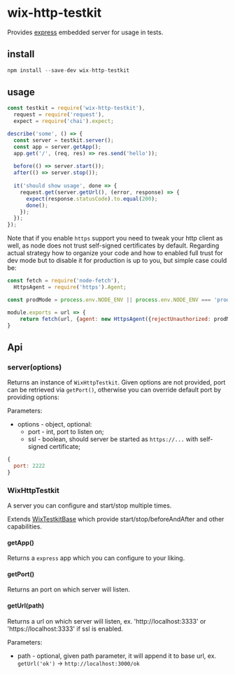 # wix-http-testkit

Provides [express](http://expressjs.com/) embedded server for usage in tests.

## install

```js
npm install --save-dev wix-http-testkit
```

## usage

```js
const testkit = require('wix-http-testkit'),
  request = require('request'),
  expect = require('chai').expect;

describe('some', () => {
  const server = testkit.server();
  const app = server.getApp();
  app.get('/', (req, res) => res.send('hello'));
  
  before(() => server.start());
  after(() => server.stop());
  
  it('should show usage', done => {
    request.get(server.getUrl(), (error, response) => {
      expect(response.statusCode).to.equal(200);
      done();
    });
  });
});
```

Note that if you enable `https` support you need to tweak your http client as well, as node does not trust self-signed certificates by default. Regarding actual strategy how to organize your code and how to enabled full trust for dev mode but to disable it for production is up to you, but simple case could be:

```js
const fetch = require('node-fetch'),
  HttpsAgent = require('https').Agent;

const prodMode = process.env.NODE_ENV || process.env.NODE_ENV === 'production';

module.exports = url => {
    return fetch(url, {agent: new HttpsAgent({rejectUnauthorized: prodMode})})
}
```


## Api

### server(options)
Returns an instance of `WixHttpTestkit`. Given options are not provided, port can be retrieved via `getPort()`, otherwise you can override default port by providing options:

Parameters:
 - options - object, optional:
   - port - int, port to listen on;
   - ssl - boolean, should server be started as `https://...` with self-signed certificate;

```js
{
  port: 2222
}
```

### WixHttpTestkit 
A server you can configure and start/stop multiple times.

Extends [WixTestkitBase](../wix-testkit-base) which provide start/stop/beforeAndAfter and other capabilities.

#### getApp()
Returns a `express` app which you can configure to your liking.

#### getPort()
Returns an port on which server will listen.

#### getUrl(path)
Returns a url on which server will listen, ex. 'http://localhost:3333' or 'https://localhost:3333' if ssl is enabled. 

Parameters:
 - path - optional, given path parameter, it will append it to base url, ex. `getUrl('ok')` -> `http://localhost:3000/ok`